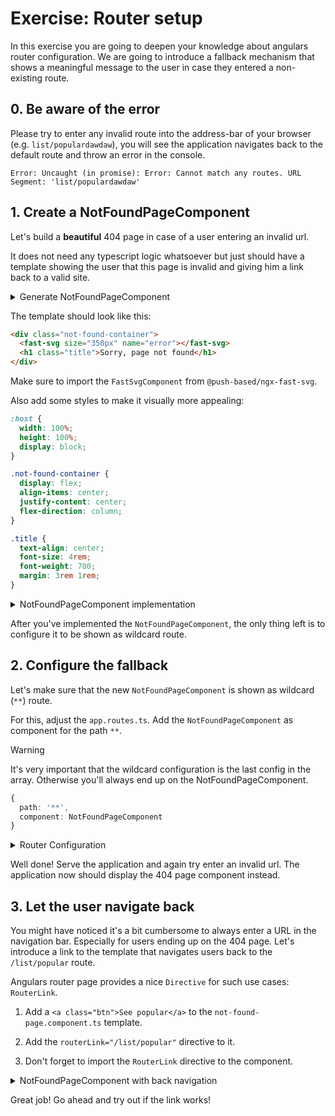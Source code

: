 # Exercise: Router setup

In this exercise you are going to deepen your knowledge about angulars router configuration. We are going to introduce
a fallback mechanism that shows a meaningful message to the user in case they entered a non-existing route.

## 0. Be aware of the error

Please try to enter any invalid route into the address-bar of your browser (e.g. `list/populardawdaw`), you will see the application navigates back to the default
route and throw an error in the console.

`Error: Uncaught (in promise): Error: Cannot match any routes. URL Segment: 'list/populardawdaw'`

## 1. Create a NotFoundPageComponent

Let's build a **beautiful** 404 page in case of a user entering an invalid url.

It does not need any typescript logic whatsoever but just should have a template showing the
user that this page is invalid and giving him a link back to a valid site.

<details>
  <summary>Generate NotFoundPageComponent</summary>

```bash
ng g c not-found-page
```

</details>

The template should look like this:

```html
<div class="not-found-container">
  <fast-svg size="350px" name="error"></fast-svg>
  <h1 class="title">Sorry, page not found</h1>
</div>
```

Make sure to import the `FastSvgComponent` from `@push-based/ngx-fast-svg`.

Also add some styles to make it visually more appealing:

```scss
:host {
  width: 100%;
  height: 100%;
  display: block;
}

.not-found-container {
  display: flex;
  align-items: center;
  justify-content: center;
  flex-direction: column;
}

.title {
  text-align: center;
  font-size: 4rem;
  font-weight: 700;
  margin: 3rem 1rem;
}
```

<details>
    <summary>NotFoundPageComponent implementation</summary>

```ts
import { Component } from '@angular/core';
import { FastSvgComponent } from '@push-based/ngx-fast-svg';

@Component({
  selector: 'not-found-page',
  standalone: true,
  imports: [FastSvgComponent],
  template: `
    <div class="not-found-container">
      <fast-svg size="350px" name="error"></fast-svg>
      <h1 class="title">Sorry, page not found</h1>
    </div>
  `,
  styles: `
    :host {
      width: 100%;
      height: 100%;
      display: block;
    }
    
    .not-found-container {
      display: flex;
      align-items: center;
      justify-content: center;
      flex-direction: column;
    }
    
    .title {
      text-align: center;
      font-size: 4rem;
      font-weight: 700;
      margin: 3rem 1rem;
    }
  `,
})
export class NotFoundPageComponent {}

```
</details>


After you've implemented the `NotFoundPageComponent`, the only thing left is to configure it to be shown as
wildcard route.

## 2. Configure the fallback

Let's make sure that the new `NotFoundPageComponent` is shown as wildcard (`**`) route.

For this, adjust the `app.routes.ts`. Add the `NotFoundPageComponent` as component for the path `**`.

> [!WARNING]
> It's very important that the wildcard configuration is the last config in the array.
> Otherwise you'll always end up on the NotFoundPageComponent. 

```ts
{
  path: '**',
  component: NotFoundPageComponent
}
```

<details>
    <summary>Router Configuration</summary>

```ts
// app.routes.ts
export const routes: Routes = [
  {
    path: '',
    pathMatch: 'full',
    redirectTo: 'list/popular',
  },
  {
    path: 'list/popular',
    component: MovieListPageComponent,
  },
  {
    path: '**',
    component: NotFoundPageComponent,
  },
];

```

</details>


Well done! Serve the application and again try enter an invalid url. The application now should display the 404 page component instead.

## 3. Let the user navigate back

You might have noticed it's a bit cumbersome to always enter a URL in the navigation bar. Especially for users ending up on the 404 page.
Let's introduce a link to the template that navigates users back to the `/list/popular` route.

Angulars router page provides a nice `Directive` for such use cases: `RouterLink`. 

1. Add a `<a class="btn">See popular</a>` to the `not-found-page.component.ts` template.

2. Add the `routerLink="/list/popular"` directive to it.

3. Don't forget to import the `RouterLink` directive to the component.

<details>
  <summary>NotFoundPageComponent with back navigation</summary>

```ts

import { Component } from '@angular/core';
import { RouterLink } from '@angular/router';
import { FastSvgComponent } from '@push-based/ngx-fast-svg';

@Component({
  selector: 'not-found-page',
  standalone: true,
  imports: [FastSvgComponent, RouterLink],
  template: `
    <div class="not-found-container">
      <fast-svg size="350px" name="error"></fast-svg>
      <h1 class="title">Sorry, page not found</h1>

      <a class="btn" routerLink="/list/popular">See popular</a>
    </div>
  `,
  styles: ``,
})
export class NotFoundPageComponent {}


```

</details>

Great job! Go ahead and try out if the link works!

